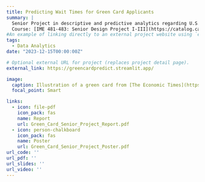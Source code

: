 ```yaml
---
title: Predicting Wait Times for Green Card Applicants
summary: |
  Senior Project in descriptive and predictive analytics regarding U.S. permanent residency. Deployed on Streamlit.
  Course: [IME 481-483: Senior Design Project I-III](https://catalog.calpoly.edu/coursesaz/ime/#:~:text=IME%C2%A0481.%20Senior%20Design%20Project%20I)
#An example of linking directly to an external project website using `external_link`.
tags:
  - Data Analytics
date: "2023-12-15T00:00:00Z"

# Optional external URL for project (replaces project detail page).
external_link: https://greencardpredict.streamlit.app/

image:
  caption: Illustration of a green card from [The Economic Times](https://economictimes.indiatimes.com/nri/migrate/green-card-who-is-eligible-and-how-to-apply/articleshow/80008248.cms?from=mdr)
  focal_point: Smart

links:
  - icon: file-pdf
    icon_pack: fas
    name: Report
    url: Green_Card_Senior_Project_Report.pdf
  - icon: person-chalkboard
    icon_pack: fas
    name: Poster
    url: Green_Card_Senior_Project_Poster.pdf
url_code: ''
url_pdf: ''
url_slides: ''
url_video: ''
---
```

